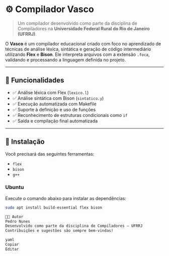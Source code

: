 # ⚙️ Compilador Vasco

> Um compilador desenvolvido como parte da disciplina de Compiladores na **Universidade Federal Rural do Rio de Janeiro (UFRRJ)**.

O **Vasco** é um compilador educacional criado com foco no aprendizado de técnicas de análise léxica, sintática e geração de código intermediário utilizando **Flex** e **Bison**. Ele interpreta arquivos com a extensão `.foca`, validando e processando a linguagem definida no projeto.

---

## 🚀 Funcionalidades

- ✅ Análise léxica com Flex (`lexico.l`)
- ✅ Análise sintática com Bison (`sintatico.y`)
- ✅ Execução automatizada com Makefile
- ✅ Suporte à definição e uso de funções
- ✅ Reconhecimento de estruturas condicionais como `if`
- ✅ Saída e compilação final automatizada

---

## 🔧 Instalação

Você precisará das seguintes ferramentas:

- `flex`
- `bison`
- `g++`

### Ubuntu

Execute o comando abaixo para instalar as dependências:

```bash
sudo apt install build-essential flex bison

👨‍💻 Autor
Pedro Nunes
Desenvolvido como parte da disciplina de Compiladores – UFRRJ
Contribuições e sugestões são sempre bem-vindas!

yaml
Copiar
Editar

